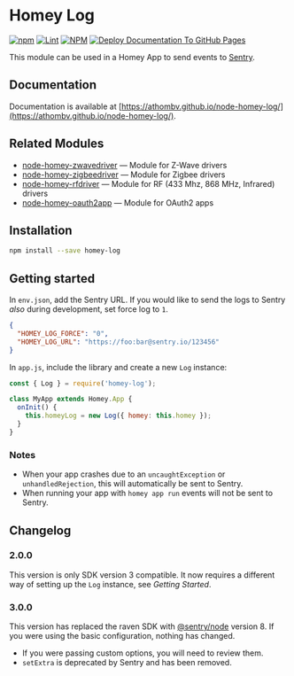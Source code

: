# Homey Log

[![npm](https://img.shields.io/npm/v/homey-log)](https://www.npmjs.com/package/homey-log) [![Lint](https://github.com/athombv/node-homey-log/actions/workflows/lint.yml/badge.svg?branch=master)](https://github.com/athombv/node-homey-log/actions/workflows/lint.yml) [![NPM](https://github.com/athombv/node-homey-log/actions/workflows/deploy.yml/badge.svg)](https://github.com/athombv/node-homey-log/actions/workflows/deploy.yml) [![Deploy Documentation To GitHub Pages](https://github.com/athombv/node-homey-log/actions/workflows/docs.yml/badge.svg?branch=master)](https://github.com/athombv/node-homey-log/actions/workflows/docs.yml)

This module can be used in a Homey App to send events to [Sentry](http://sentry.io/).

## Documentation

Documentation is available at [https://athombv.github.io/node-homey-log/](https://athombv.github.io/node-homey-log/).

## Related Modules

* [node-homey-zwavedriver](https://athombv.github.io/node-homey-zwavedriver) — Module for Z-Wave drivers
* [node-homey-zigbeedriver](https://athombv.github.io/node-homey-zigbeedriver) — Module for Zigbee drivers
* [node-homey-rfdriver](https://athombv.github.io/node-homey-rfdriver) — Module for RF (433 Mhz, 868 MHz, Infrared) drivers
* [node-homey-oauth2app](https://athombv.github.io/node-homey-oauth2app) — Module for OAuth2 apps

## Installation

```bash
npm install --save homey-log
```

## Getting started

In `env.json`, add the Sentry URL. If you would like to send the logs to Sentry *also* during development, set force log to `1`.

```json
{
  "HOMEY_LOG_FORCE": "0",
  "HOMEY_LOG_URL": "https://foo:bar@sentry.io/123456"
}
```

In `app.js`, include the library and create a new `Log` instance:

```js
const { Log } = require('homey-log');

class MyApp extends Homey.App {
  onInit() {
    this.homeyLog = new Log({ homey: this.homey });
  }
}
```

### Notes

* When your app crashes due to an `uncaughtException` or `unhandledRejection`, this will automatically be sent to Sentry.
* When running your app with `homey app run` events will not be sent to Sentry.

## Changelog

### 2.0.0

This version is only SDK version 3 compatible. It now requires a different way of setting up the `Log` instance, see _Getting Started_.

### 3.0.0

This version has replaced the raven SDK with [@sentry/node](https://docs.sentry.io/platforms/javascript/guides/node/) version 8. If you were using the basic configuration, nothing has changed.

  - If you were passing custom options, you will need to review them.
  - `setExtra` is deprecated by Sentry and has been removed.
